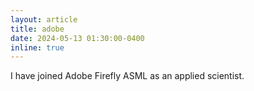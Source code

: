 ```yaml
---
layout: article
title: adobe
date: 2024-05-13 01:30:00-0400
inline: true
---
```


I have joined Adobe Firefly ASML as an applied scientist.

